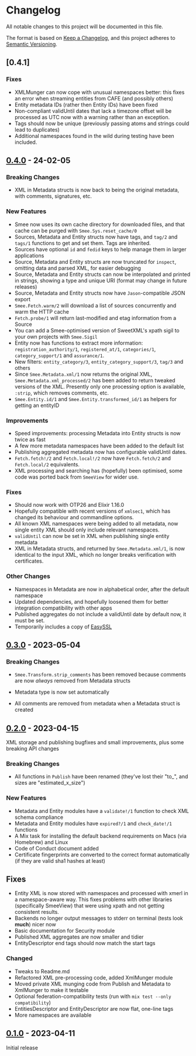 # Changelog
All notable changes to this project will be documented in this file.

The format is based on [Keep a Changelog](https://keepachangelog.com/en/1.0.0/),
and this project adheres to [Semantic Versioning](https://semver.org/spec/v2.0.0.html).

## [0.4.1]

### Fixes
- XMLMunger can now cope with unusual namespaces better: this fixes an error when streaming entities from CAFE (and possibly others)
- Entity metadata IDs (rather then Entity IDs) have been fixed
- Non-compliant validUntil dates that lack a timezone offset will be processed as UTC now with a warning rather than an exception.
- Tags should now be unique (previously passing atoms and strings could lead to duplicates)
- Additional namespaces found in the wild during testing have been included. 

## [0.4.0] - 24-02-05

### Breaking Changes
- XML in Metadata structs is now back to being the original metadata, with comments, signatures, etc.

### New Features
- Smee now uses its own cache directory for downloaded files, and that cache can be purged with `Smee.Sys.reset_cache/0`
- Sources, Metadata and Entity structs now have tags, and `tag/2` and `tags/1` functions to get and set them. Tags are inherited.
- Sources have optional `id` and `fedid` keys to help manage them in larger applications
- Source, Metadata and Entity structs are now truncated for `inspect`, omitting data and parsed XML, for easier debugging
- Source, Metadata and Entity structs can now be interpolated and printed in strings, showing a type and unique URI 
  (format may change in future releases)
- Source, Metadata and Entity structs now have `Jason`-compatible JSON export
- `Smee.Fetch.warm/2` will download a list of sources concurrently and warm the HTTP cache
- `Fetch.probe/1` will return last-modified and etag information from a Source
- You can add a Smee-optimised version of SweetXML's xpath sigil to your own projects with `Smee.Sigil`
- Entity now has functions to extract more information: `registration_authority/1`, `registered_at/1`, `categories/1`,
  `category_support/1` and `assurance/1`.
- New filters: `entity_category/3`, `entity_category_support/3`, `tag/3` and others
- Since `Smee.Metadata.xml/1` now returns the original XML, `Smee.Metadata.xml_processed/2` has been added to return
  tweaked versions of the XML. Presently only one processing option is available, `:strip`, which removes comments, etc.
- `Smee.Entity.id/1` and `Smee.Entity.transformed_id/1` as helpers for getting an entityID

### Improvements
- Speed improvements: processing Metadata into Entity structs is now twice as fast
- A few more metadata namespaces have been added to the default list
- Publishing aggregated metadata now has configurable validUntil dates. 
- `Fetch.fetch!/2` and `Fetch.local!/2` now have `Fetch.fetch/2` and `Fetch.local/2` equivalents.
- XML processing and searching has (hopefully) been optimised, some code was ported back from `SmeeView` for wider use.

### Fixes
- Should now work with OTP26 and Elixir 1.16.0 
- Hopefully compatible with recent versions of `xmlsec1`, which has changed its behaviour and commandline options.
- All known XML namespaces were being added to all metadata, now single entity XML should only include relevant namespaces.
- `validUntil` can now be set in XML when publishing single entity metadata
- XML in Metadata structs, and returned by `Smee.Metadata.xml/1`, is now identical to the input XML, which no longer 
  breaks verification with certificates. 

### Other Changes
- Namespaces in Metadata are now in alphabetical order, after the default namespace
- Updated dependencies, and hopefully loosened them for better integration compatibility with other apps 
- Published aggregates do not include a validUntil date by default now, it must be set.
- Temporarily includes a copy of [EasySSL](https://github.com/CaliDog/EasySSL)


## [0.3.0] - 2023-05-04

### Breaking Changes
- `Smee.Transform.strip_comments` has been removed because comments are now *always* removed from Metadata structs

- Metadata type is now set automatically
- All comments are removed from metadata when a Metadata struct is created


## [0.2.0] - 2023-04-15
XML storage and publishing bugfixes and small improvements, plus some breaking API changes

### Breaking Changes
* All functions in `Publish` have been renamed (they've lost their "to_", and sizes are "estimated_x_size")

### New Features
- Metadata and Entity modules have a `validate!/1` function to check XML schema compliance
- Metadata and Entity modules have `expired?/1` and `check_date!/1` functions
- A Mix task for installing the default backend requirements on Macs (via Homebrew) and Linux
- Code of Conduct document added
- Certificate fingerprints are converted to the correct format automatically (if they are valid sha1 hashes at least)

## Fixes
- Entity XML is now stored with namespaces and processed with xmerl in a namespace-aware way. This fixes problems with
  other libraries (specifically SmeeView) that were using xpath and not getting consistent results.
- Backends no longer output messages to stderr on terminal (tests look **much**) nicer now
- Basic documentation for Security module
- Published XML aggregates are now smaller and tidier
- EntityDescriptor end tags should now match the start tags

### Changed
- Tweaks to Readme.md
- Refactored XML pre-processing code, added XmlMunger module
- Moved private XML munging code from Publish and Metadata to XmlMunger to make it testable
- Optional federation-compatibility tests (run with `mix test --only compatibility`)
- EntitiesDescriptor and EntityDescriptor are now flat, one-line tags
- More namespaces are available


## [0.1.0] - 2023-04-11
Initial release

[0.4.0]: https://github.com/Digital-Identity-Labs/smee/compare/0.3.0...0.4.0
[0.3.0]: https://github.com/Digital-Identity-Labs/smee/compare/0.2.0...0.3.0
[0.2.0]: https://github.com/Digital-Identity-Labs/smee/compare/0.1.0...0.2.0
[0.1.0]: https://github.com/Digital-Identity-Labs/smee/compare/releases/tag/0.1.0
